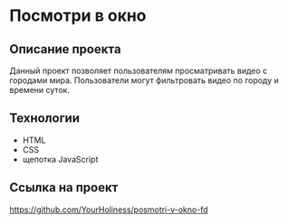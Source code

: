 # Посмотри в окно

## Описание проекта

Данный проект позволяет пользователям просматривать видео с городами мира.
Пользователи могут фильтровать видео по городу и времени суток.

## Технологии

- HTML
- CSS
- щепотка JavaScript

## Ссылка на проект

https://github.com/YourHoliness/posmotri-v-okno-fd
